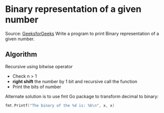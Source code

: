 # Binary representation of a given number

Source: [GeeksforGeeks](https://www.geeksforgeeks.org/binary-representation-of-a-given-number/amp/)
Write a program to print Binary representation of a given number.

## Algorithm

Recursive using bitwise operator

* Check n > 1
* **right shift** the number by 1 bit and recursive call the function
* Print the bits of number

Alternate solution is to use fmt Go package to transform decimal to binary:

```go
fmt.Printf("The binary of the %d is: %b\n", x, x)
```
